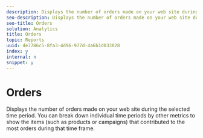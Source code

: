 ```yaml
---
description: Displays the number of orders made on your web site during the selected time period. You can break down individual time periods by other metrics to show the items (such as products or campaigns) that contributed to the most orders during that time frame.
seo-description: Displays the number of orders made on your web site during the selected time period. You can break down individual time periods by other metrics to show the items (such as products or campaigns) that contributed to the most orders during that time frame.
seo-title: Orders
solution: Analytics
title: Orders
topic: Reports
uuid: de7786c5-8fa3-4d96-977d-4a6b1d033028
index: y
internal: n
snippet: y
---
```


# Orders

Displays the number of orders made on your web site during the selected time period. You can break down individual time periods by other metrics to show the items (such as products or campaigns) that contributed to the most orders during that time frame.

